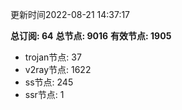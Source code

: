 更新时间2022-08-21 14:37:17

**总订阅: 64**
**总节点: 9016**
**有效节点: 1905**
- trojan节点: 37
- v2ray节点: 1622
- ss节点: 245
- ssr节点: 1
